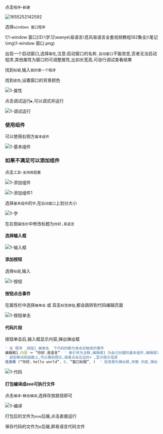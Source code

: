点击`程序`-`新建`

![1655252142592](D:\学习\wanye\易语言\觅风易语言全套视频教程(62集全)\笔记\img\1-第一个程序1.png)



选择`windows 窗口程序`

![1-window 窗口](D:\学习\wanye\易语言\觅风易语言全套视频教程(62集全)\笔记\img\1-window 窗口.png)

出现一个启动窗口,选择`属性`,注意:启动窗口的名称`_启动窗口`不能改变,否者无法启动程序,其他属性为窗口的可调整属性,比如长宽高,可自行调试查看结果

找到`标题`,输入`我的第一个程序`

找到`底色`,设置窗口的背景颜色

![1-属性](D:\学习\wanye\易语言\觅风易语言全套视频教程(62集全)\笔记\img\1-属性.png)

点击调试运行`▶`,可以调式并运行

![1-调试运行](D:\学习\wanye\易语言\觅风易语言全套视频教程(62集全)\笔记\img\1-调试运行.png)



### 使用组件

可以使用右侧方`基本组件`

![1-基本组件](D:\学习\wanye\易语言\觅风易语言全套视频教程(62集全)\笔记\img\1-基本组件.png)

### 如果不满足可以添加组件

点击`工具`-`支持库配置`

![1-添加组件](D:\学习\wanye\易语言\觅风易语言全套视频教程(62集全)\笔记\img\1-添加组件.png)

![1-添加组件1](D:\学习\wanye\易语言\觅风易语言全套视频教程(62集全)\笔记\img\1-添加组件1.png)

选择`基本组件`的`字`,在`启动窗口`上划分大小

![1-字](D:\学习\wanye\易语言\觅风易语言全套视频教程(62集全)\笔记\img\1-字.png)

在右侧`属性栏`中修改标题为`你好,易语言`



#### 选择输入框

![1-输入框](D:\学习\wanye\易语言\觅风易语言全套视频教程(62集全)\笔记\img\1-输入框.png)



#### 添加按钮

选择`标题`,输入

![1-按钮](D:\学习\wanye\易语言\觅风易语言全套视频教程(62集全)\笔记\img\1-按钮.png)



#### 按钮点击事件

在属性栏中选择`被单击` 或 双击`标签按钮`,都会跳转到代码编辑页面

![1-按钮单击](D:\学习\wanye\易语言\觅风易语言全套视频教程(62集全)\笔记\img\1-按钮单击.png)





#### 代码片段

按钮单击后,输入框显示内容,弹出弹出框

```js
' 在 程序 _按钮1_被单击  下代码的都为单击后触发的事件
编辑框1.内容 ＝ “你好,易语言”  ' 单引号为注释,编辑框1 为自己创建的基本组件,编辑框1 .内容 为设置编辑框1 的内容,类似object 属性取值
' 鼠标移动到函数上,可以看到提示,或者点击左边的+ ,显示提示信息
信息框 (“你好，hello world”, 0, “窗口标题”, )  ' 信息框为弹出框,参数 内容,弹出框的各种选项,窗口标题,父窗口

```

![1-代码](D:\学习\wanye\易语言\觅风易语言全套视频教程(62集全)\笔记\img\1-代码.png)





#### 打包编译成exe可执行文件

点击`编译`-`静态编译`,选择存放路径即可

![1-编译](D:\学习\wanye\易语言\觅风易语言全套视频教程(62集全)\笔记\img\1-编译.png)



打包后的文件为`exe`后缀,点击直接运行

保存代码的文件为`e`后缀,即易语言代码文件

